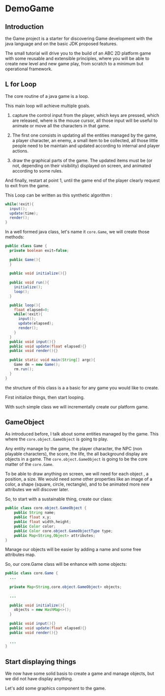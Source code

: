 # DemoGame

## Introduction

the Game project is a starter for discovering Game development with the java language and on the basic JDK proposed features.

The small tutorial will drive you to the build of an ABC 2D platform game with some reusable and extensible principles, where you will be able to create new level and new game play, from scratch to a minimum but operational framework.

## L for Loop

The core routine of a java game is a loop. 

This main loop will achieve multiple goals. 

1. capture the control input from the player, which keys are pressed, which are released, where is the mouse cursor, all those input will be useful to animate or move all the characters in that game. 

2. The first one consists in updating all the entities managed by the game, a player character, an enemy, a small item to be collected, all those little people need to be maintain and updated according to internal and player actions.

3. draw the graphical parts of the game. The updated items must be (or not, depending on their visibility) displayed on screen, and animated according to some rules.

And finally, restart at point 1, until the game end of the player clearly request to exit from the game.

This Loop can be written as this synthetic algorithm :

```java
while(!exit){
  input();
  update(time);
  render();
} 
```

In a well formed java class, let's name it `core.Game`, we will create those methods:


```java
public class Game {
  private boolean exit=false;
  
  public Game(){
  }
  
  public void initialize(){}
  
  public void run(){
    initialize();
    loop();
  }

  public loop(){
    float elapsed=0;
    while(!exit){
      input();
      update(elapsed);
      render();
    }
  }
  public void input(){}
  public void update(float elapsed){}
  public void render(){}
  
  public static void main(String[] argc){
    Game dm = new Game();
    rm.run();
  }
}
```

the structure of this class is a a basic for any game you would like to create.

First initialize things, then start looping.

With such simple class we will incrementally create our platform game.

## GameObject

As introduced before, I talk about some entities managed by the game. This where the `core.object.GameObject` is going to play.  

Any entity manage by the game,  the player character, the NPC (non playable characters), the score, the life, the all background display are objects in a game. The `core.object.GameObject` is going to be the core matter of the `core.Game`.

To be able to draw anything on screen, we will need for each object , a position, a size. We would need some other properties like an image of a color, a shape (square, circle, rectangle), and to be animated more new attributes we will discover later.

So, to start with a sustainable thing, create our class:

```java
public class core.object.GameObject {
	public String name;
	public float x,y;
	public float width,height;
	public Color color;
	public Color core.object.GameObjectType type;
	public Map<String,Object> attributes;
}
```

Manage our objects will be easier by adding a name and some free attributes map.

So, our core.Game class will be enhance with some objects:

```java
public class core.Game {
  ...
  
  private Map<String,core.object.GameObject> objects;
  
  ...
  
  public void initialize(){
    objects = new HashMap<>();
  }
  
  public void input(){}
  public void update(float elapsed){}
  public void render(){}
  
  ...
}
```

## Start displaying things

We now have some solid basis to create a game and manage objects, but we did not have display anything.

Let's add some graphics component to the game.

